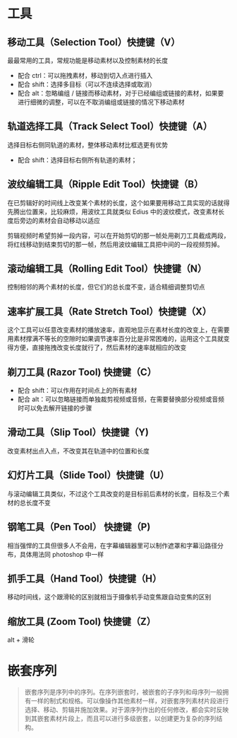 # 工具

## 移动工具（Selection Tool）快捷键（V）

最最常用的工具，常规功能是移动素材以及控制素材的长度

-   配合 ctrl：可以拖拽素材，移动到切入点进行插入
-   配合 shift：选择多目标（可以不连续选择或取消）
-   配合 alt：忽略编组 / 链接而移动素材，对于已经编组或链接的素材，如果要进行细微的调整，可以在不取消编组或链接的情况下移动素材

## 轨道选择工具（Track Select Tool）快捷键（A）

选择目标右侧同轨道的素材，整体移动素材比框选更有优势

-   配合 shift：选择目标右侧所有轨道的素材；

## 波纹编辑工具（Ripple Edit Tool）快捷键（B）

在已剪辑好的时间线上改变某个素材的长度，这个如果要用移动工具实现的话就得先腾出位置来，比较麻烦，用波纹工具就类似 Edius 中的波纹模式，改变素材长度后旁边的素材会自动移动以适应

剪辑视频时希望剪掉一段内容，可以在开始剪切的那一帧处用剃刀工具截成两段，将红线移动到结束剪切的那一帧，然后用波纹编辑工具把中间的一段视频剪掉。

## 滚动编辑工具（Rolling Edit Tool）快捷键（N）

控制相邻的两个素材的长度，但它们的总长度不变，适合精细调整剪切点

## 速率扩展工具（Rate Stretch Tool）快捷键（X）

这个工具可以任意改变素材的播放速率，直观地显示在素材长度的改变上，在需要用素材撑满不等长的空隙时如果调节速率百分比是非常困难的，运用这个工具就变得方便，直接拖拽改变长度就行了，然后素材的速率就相应的改变

## 剃刀工具 (Razor Tool) 快捷键（C）

-   配合 shift：可以作用在时间点上的所有素材
-   配合 alt：可以忽略链接而单独裁剪视频或音频，在需要替换部分视频或音频时可以免去解开链接的步骤

## 滑动工具（Slip Tool）快捷键（Y)

改变素材出点入点，不改变其在轨道中的位置和长度

## 幻灯片工具（Slide Tool）快捷键（U）

与滚动编辑工具类似，不过这个工具改变的是目标前后素材的长度，目标及三个素材的总长度不变

## 钢笔工具（Pen Tool） 快捷键（P)

相当强悍的工具但很多人不会用，在字幕编辑器里可以制作遮罩和字幕沿路径分布，具体用法同 photoshop 中一样

## 抓手工具（Hand Tool）快捷键（H）

移动时间线，这个跟滑轮的区别就相当于摄像机手动变焦跟自动变焦的区别

## 缩放工具 (Zoom Tool) 快捷键（Z）

alt + 滑轮

# 嵌套序列

> 嵌套序列是序列中的序列。在序列嵌套时，被嵌套的子序列和母序列一般拥有一样的制式和规格。可以像操作其他素材一样，对嵌套序列素材片段进行选择、移动、剪辑并施加效果。对于源序列作出的任何修改，都会实时反映到其嵌套素材片段上，而且可以进行多级嵌套，以创建更为复杂的序列结构。
